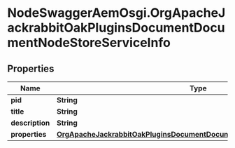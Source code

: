 # NodeSwaggerAemOsgi.OrgApacheJackrabbitOakPluginsDocumentDocumentNodeStoreServiceInfo

## Properties
Name | Type | Description | Notes
------------ | ------------- | ------------- | -------------
**pid** | **String** |  | [optional] 
**title** | **String** |  | [optional] 
**description** | **String** |  | [optional] 
**properties** | [**OrgApacheJackrabbitOakPluginsDocumentDocumentNodeStoreServiceProperties**](OrgApacheJackrabbitOakPluginsDocumentDocumentNodeStoreServiceProperties.md) |  | [optional] 


